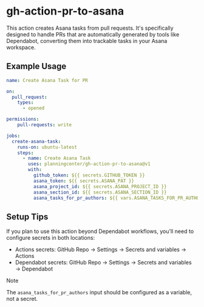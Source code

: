 # gh-action-pr-to-asana

This action creates Asana tasks from pull requests. It's specifically designed to handle PRs that are automatically generated by tools like Dependabot, converting them into trackable tasks in your Asana workspace.

## Example Usage

```yaml
name: Create Asana Task for PR

on:
  pull_request:
    types: 
      - opened

permissions:
    pull-requests: write

jobs:
  create-asana-task:
    runs-on: ubuntu-latest
    steps:
      - name: Create Asana Task
        uses: planningcenter/gh-action-pr-to-asana@v1
        with:
          github_token: ${{ secrets.GITHUB_TOKEN }}
          asana_token: ${{ secrets.ASANA_PAT }}
          asana_project_id: ${{ secrets.ASANA_PROJECT_ID }}
          asana_section_id: ${{ secrets.ASANA_SECTION_ID }}
          asana_tasks_for_pr_authors: ${{ vars.ASANA_TASKS_FOR_PR_AUTHORS }}
```

## Setup Tips

If you plan to use this action beyond Dependabot workflows, you'll need to configure secrets in both locations:

* Actions secrets: GitHub Repo → Settings → Secrets and variables → Actions
* Dependabot secrets: GitHub Repo → Settings → Secrets and variables → Dependabot

> [!NOTE]
> The `asana_tasks_for_pr_authors` input should be configured as a variable, not a secret.
